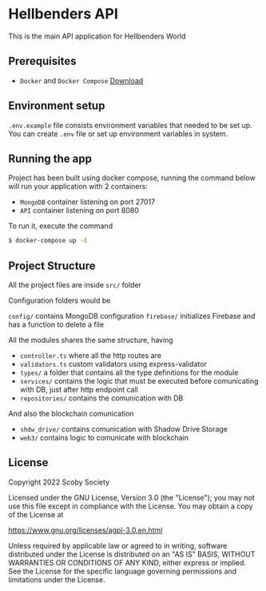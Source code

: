 # Hellbenders API

This is the main API application for Hellbenders World 

## Prerequisites

- `Docker` and `Docker Compose` [Download](https://docs.docker.com/engine/install/)

## Environment setup

`.env.example` file consists environment variables that needed to be set up.
You can create `.env` file or set up environment variables in system.

## Running the app

Project has been built using docker compose, running the command below will run your application with 2 containers:

- `MongoDB` container listening on port 27017
- `API` container listening on port 8080

To run it, execute the command 

```bash
$ docker-compose up -d
```

## Project Structure

All the project files are inside `src/` folder

Configuration folders would be

`config/` contains MongoDB configuration
`firebase/` initializes Firebase and has a function to delete a file

All the modules shares the same structure, having 

- `controller.ts` where all the http routes are
- `validators.ts` custom validators using express-validator
- `types/` a folder that contains all the type definitions for the module
- `services/` contains the logic that must be executed before comunicating with DB, just after http endpoint call
- `repositories/` contains the comunication with DB

And also the blockchain comunication

- `shdw_drive/` contains comunication with Shadow Drive Storage
- `web3/` contains logic to comunicate with blockchain

## License

Copyright 2022 Scoby Society

Licensed under the GNU License, Version 3.0 (the "License");
you may not use this file except in compliance with the License.
You may obtain a copy of the License at

https://www.gnu.org/licenses/agpl-3.0.en.html

Unless required by applicable law or agreed to in writing, software
distributed under the License is distributed on an "AS IS" BASIS,
WITHOUT WARRANTIES OR CONDITIONS OF ANY KIND, either express or implied.
See the License for the specific language governing permissions and
limitations under the License.

